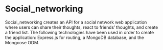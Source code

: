 # Social_networking
Social_networking creates an API for a social network web application where users can share their thoughts, react to friends’ thoughts, and create a friend list. The following technologies have been used in order to create the application: Express.js for routing, a MongoDB database, and the Mongoose ODM.
